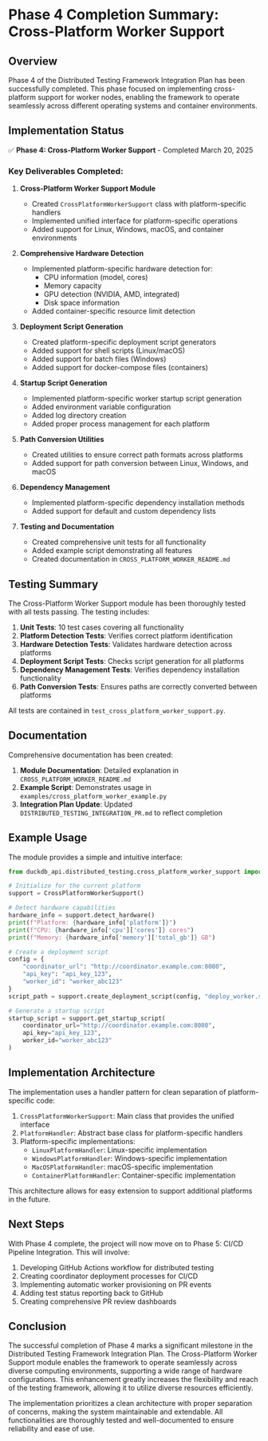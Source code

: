 # Phase 4 Completion Summary: Cross-Platform Worker Support

## Overview

Phase 4 of the Distributed Testing Framework Integration Plan has been successfully completed. This phase focused on implementing cross-platform support for worker nodes, enabling the framework to operate seamlessly across different operating systems and container environments.

## Implementation Status

✅ **Phase 4: Cross-Platform Worker Support** - Completed March 20, 2025

### Key Deliverables Completed:

1. **Cross-Platform Worker Support Module**
   - Created `CrossPlatformWorkerSupport` class with platform-specific handlers
   - Implemented unified interface for platform-specific operations
   - Added support for Linux, Windows, macOS, and container environments

2. **Comprehensive Hardware Detection**
   - Implemented platform-specific hardware detection for:
     - CPU information (model, cores)
     - Memory capacity
     - GPU detection (NVIDIA, AMD, integrated)
     - Disk space information
   - Added container-specific resource limit detection

3. **Deployment Script Generation**
   - Created platform-specific deployment script generators
   - Added support for shell scripts (Linux/macOS)
   - Added support for batch files (Windows)
   - Added support for docker-compose files (containers)

4. **Startup Script Generation**
   - Implemented platform-specific worker startup script generation
   - Added environment variable configuration
   - Added log directory creation
   - Added proper process management for each platform

5. **Path Conversion Utilities**
   - Created utilities to ensure correct path formats across platforms
   - Added support for path conversion between Linux, Windows, and macOS

6. **Dependency Management**
   - Implemented platform-specific dependency installation methods
   - Added support for default and custom dependency lists

7. **Testing and Documentation**
   - Created comprehensive unit tests for all functionality
   - Added example script demonstrating all features
   - Created documentation in `CROSS_PLATFORM_WORKER_README.md`

## Testing Summary

The Cross-Platform Worker Support module has been thoroughly tested with all tests passing. The testing includes:

1. **Unit Tests**: 10 test cases covering all functionality
2. **Platform Detection Tests**: Verifies correct platform identification
3. **Hardware Detection Tests**: Validates hardware detection across platforms
4. **Deployment Script Tests**: Checks script generation for all platforms
5. **Dependency Management Tests**: Verifies dependency installation functionality
6. **Path Conversion Tests**: Ensures paths are correctly converted between platforms

All tests are contained in `test_cross_platform_worker_support.py`.

## Documentation

Comprehensive documentation has been created:

1. **Module Documentation**: Detailed explanation in `CROSS_PLATFORM_WORKER_README.md`
2. **Example Script**: Demonstrates usage in `examples/cross_platform_worker_example.py`
3. **Integration Plan Update**: Updated `DISTRIBUTED_TESTING_INTEGRATION_PR.md` to reflect completion

## Example Usage

The module provides a simple and intuitive interface:

```python
from duckdb_api.distributed_testing.cross_platform_worker_support import CrossPlatformWorkerSupport

# Initialize for the current platform
support = CrossPlatformWorkerSupport()

# Detect hardware capabilities
hardware_info = support.detect_hardware()
print(f"Platform: {hardware_info['platform']}")
print(f"CPU: {hardware_info['cpu']['cores']} cores")
print(f"Memory: {hardware_info['memory']['total_gb']} GB")

# Create a deployment script
config = {
    "coordinator_url": "http://coordinator.example.com:8080",
    "api_key": "api_key_123",
    "worker_id": "worker_abc123"
}
script_path = support.create_deployment_script(config, "deploy_worker.sh")

# Generate a startup script
startup_script = support.get_startup_script(
    coordinator_url="http://coordinator.example.com:8080",
    api_key="api_key_123",
    worker_id="worker_abc123"
)
```

## Implementation Architecture

The implementation uses a handler pattern for clean separation of platform-specific code:

1. `CrossPlatformWorkerSupport`: Main class that provides the unified interface
2. `PlatformHandler`: Abstract base class for platform-specific handlers
3. Platform-specific implementations:
   - `LinuxPlatformHandler`: Linux-specific implementation
   - `WindowsPlatformHandler`: Windows-specific implementation
   - `MacOSPlatformHandler`: macOS-specific implementation
   - `ContainerPlatformHandler`: Container-specific implementation

This architecture allows for easy extension to support additional platforms in the future.

## Next Steps

With Phase 4 complete, the project will now move on to Phase 5: CI/CD Pipeline Integration. This will involve:

1. Developing GitHub Actions workflow for distributed testing
2. Creating coordinator deployment processes for CI/CD
3. Implementing automatic worker provisioning on PR events
4. Adding test status reporting back to GitHub
5. Creating comprehensive PR review dashboards

## Conclusion

The successful completion of Phase 4 marks a significant milestone in the Distributed Testing Framework Integration Plan. The Cross-Platform Worker Support module enables the framework to operate seamlessly across diverse computing environments, supporting a wide range of hardware configurations. This enhancement greatly increases the flexibility and reach of the testing framework, allowing it to utilize diverse resources efficiently.

The implementation prioritizes a clean architecture with proper separation of concerns, making the system maintainable and extendable. All functionalities are thoroughly tested and well-documented to ensure reliability and ease of use.
